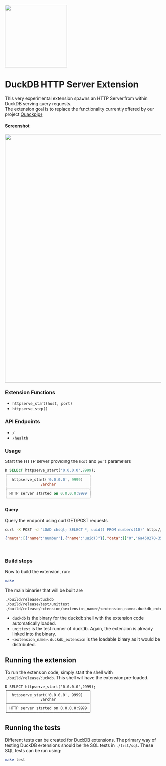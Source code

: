 <img src="https://github.com/user-attachments/assets/35bfded5-3f21-46b5-91f7-014f5a09fac3" width=200 />

# DuckDB HTTP Server Extension
This very experimental extension spawns an HTTP Server from within DuckDB serving query requests.<br>
The extension goal is to replace the functionality currently offered by our project [Quackpipe](https://github.com/metrico/quackpipe)

#### Screenshot
<img src="https://github.com/user-attachments/assets/b79aa620-c81e-4469-8d56-cbef3b1a60e4" width=800 />


### Extension Functions
- `httpserve_start(host, port)`
- `httpserve_stop()`

### API Endpoints
- `/` 
- `/health`

### Usage
Start the HTTP server providing the `host` and `port` parameters
```sql
D SELECT httpserve_start('0.0.0.0',9999);
┌─────────────────────────────────────┐
│  httpserve_start('0.0.0.0', 9999)   │
│               varchar               │
├─────────────────────────────────────┤
│ HTTP server started on 0.0.0.0:9999 │
└─────────────────────────────────────┘
```

#### Query
Query the endpoint using curl GET/POST requests
```bash
curl -X POST -d "LOAD chsql; SELECT *, uuid() FROM numbers(10)" http://localhost:9999/
```
```json
{"meta":[{"name":"number"},{"name":"uuid()"}],"data":[["0","6a450270-3588-42ff-81db-4b1fc8f00cf5"],["1","de8cc0a2-b1ca-4f46-9ad1-07b21903d8fd"],["2","1cae7b3b-0186-486f-9db3-9da84d2752b0"],["3","97b02542-6645-4128-b4bc-97dba8030b7c"],["4","58699c81-9bcd-435e-8e2a-6def5700517b"],["5","d7b14f00-7b61-41ee-987a-2c5326ff2019"],["6","4f355788-482e-4399-b3e5-cf1e628b2c8b"],["7","58b18db2-14c5-416f-80b8-4d04ec4e31f5"],["8","c459de79-027e-468f-93c4-a896ca885a37"],["9","f591ce48-56de-4738-a5ea-c5c6c9f46479"]],"rows":10}
```

<br>


### Build steps
Now to build the extension, run:
```sh
make
```
The main binaries that will be built are:
```sh
./build/release/duckdb
./build/release/test/unittest
./build/release/extension/<extension_name>/<extension_name>.duckdb_extension
```
- `duckdb` is the binary for the duckdb shell with the extension code automatically loaded. 
- `unittest` is the test runner of duckdb. Again, the extension is already linked into the binary.
- `<extension_name>.duckdb_extension` is the loadable binary as it would be distributed.

## Running the extension
To run the extension code, simply start the shell with `./build/release/duckdb`. This shell will have the extension pre-loaded.  

```
D SELECT httpserve_start('0.0.0.0',9999);
┌─────────────────────────────────────┐
│  httpserve_start('0.0.0.0', 9999)   │
│               varchar               │
├─────────────────────────────────────┤
│ HTTP server started on 0.0.0.0:9999 │
└─────────────────────────────────────┘
```

## Running the tests
Different tests can be created for DuckDB extensions. The primary way of testing DuckDB extensions should be the SQL tests in `./test/sql`. These SQL tests can be run using:
```sh
make test
```
